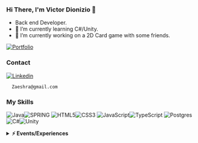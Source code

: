 ### Hi There, I'm Victor Dionizio 👋
- Back end Developer.
-  🌱 I’m currently learning C#/Unity.
 - 🔭 I’m currently working on a 2D Card game with some friends.

<a href="">![Portfolio](https://img.shields.io/badge/Portfolio-%23000000.svg?style=for-the-badge&logo=firefox&logoColor=#FF7139)</a>

### Contact

  
[![Linkedin](https://img.shields.io/badge/LinkedIn-0077B5?style=for-the-badge&logo=linkedin&logoColor=white)](https://www.linkedin.com/in/victor-dionizio-a0b08920b/)  
```
  Zaeshra@gmail.com
```

### My Skills

<div style="display: block">

 ![Java](https://img.shields.io/badge/java-%23ED8B00.svg?style=for-the-badge&logo=openjdk&logoColor=white)![SPRING](https://img.shields.io/badge/Spring-6DB33F?style=for-the-badge&logo=spring&logoColor=white) 
 ![HTML5](https://img.shields.io/badge/html5-%23E34F26.svg?style=for-the-badge&logo=html5&logoColor=white)![CSS3](https://img.shields.io/badge/css3-%231572B6.svg?style=for-the-badge&logo=css3&logoColor=white)
 ![JavaScript](https://img.shields.io/badge/javascript-%23323330.svg?style=for-the-badge&logo=javascript&logoColor=%23F7DF1E)![TypeScript](https://img.shields.io/badge/TypeScript-007ACC?style=for-the-badge&logo=typescript&logoColor=white)
 ![Postgres](https://img.shields.io/badge/postgres-%23316192.svg?style=for-the-badge&logo=postgresql&logoColor=white)
 ![C#](https://img.shields.io/badge/c%23-%23239120.svg?style=for-the-badge&logo=csharp&logoColor=white)![Unity](https://img.shields.io/badge/unity-%23000000.svg?style=for-the-badge&logo=unity&logoColor=white)

</div>

<details>
  <summary><b>⚡ Events/Experiences</b></summary>
  <table align="center">
    <thead align="center">
      <tr>
        <th>Icon</th>
        <th>Name</th>
        <th>Company</th>
        <th>Date</th>
        <th>Learned</th>
      </tr>
    </thead>
    <tbody align="center">
      <tr>
        <td>
          <img src="https://github.com/devsuperior.png" width="25px" style="vertical-align: middle;" />
        </td>
        <td><a href="~" target="_blank">Semana Spring/React</a></td>
        <td>Dev Superior</td>
        <td>2022</td>
        <td>
          Java,<br/>
          React,<br/>
          Spring,<br/>
          Heroku.
        </td>
      </td>
    </tbody>
  </table>
</details>





<!--
**VictorDSLima/AboutMe** is a ✨ _special_ ✨ repository because its `README.md` (this file) appears on your GitHub profile.
Here are some ideas to get you started:
- 🔭 I’m currently working on ...
- 🌱 I’m currently learning ...
- 👯 I’m looking to collaborate on ...
- 🤔 I’m looking for help with ...
- 💬 Ask me about ...
- 📫 How to reach me: ...
- 😄 Pronouns: ...
- ⚡ Fun fact: ...
-->
